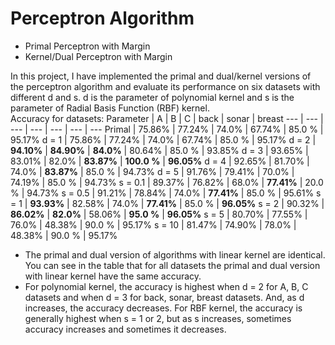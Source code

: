 # Perceptron Algorithm
- Primal Perceptron with Margin
- Kernel/Dual Perceptron with Margin

In this project, I have implemented the primal and dual/kernel versions of the perceptron algorithm and evaluate its performance on six datasets with different d and s. d is the parameter of polynomial kernel and s is the parameter of Radial Basis Function (RBF) kernel.
<br>
Accuracy for datasets:
Parameter | A | B | C | back | sonar | breast
--- | --- | --- | --- | --- | --- | --- 
Primal | 75.86% | 77.24% | 74.0% | 67.74% | 85.0 % | 95.17%
d = 1 | 75.86% | 77.24% | 74.0% | 67.74% | 85.0 % | 95.17%
d = 2 | **94.10%** | **84.90%** | **84.0%** | 80.64% | 85.0 % | 93.85%
d = 3 | 93.65% | 83.01% | 82.0% | **83.87%** | **100.0 %** | **96.05%**
d = 4 | 92.65% | 81.70% | 74.0% | **83.87%** | 85.0 % | 94.73%
d = 5 | 91.76% | 79.41% | 70.0% | 74.19% | 85.0 % | 94.73%
s = 0.1 | 89.37% | 76.82% | 68.0% | **77.41%** | 20.0 % | 94.73%
s = 0.5 | 91.21% | 78.84% | 74.0% | **77.41%** | 85.0 % | 95.61%
s = 1 | **93.93%** | 82.58% | 74.0% | **77.41%** | 85.0 % | **96.05%**
s = 2 | 90.32% | **86.02%** | **82.0%** | 58.06% | **95.0 %** | **96.05%**
s = 5 | 80.70% | 77.55% | 76.0% | 48.38% | 90.0 % | 95.17%
s = 10 | 81.47% | 74.90% | 78.0% | 48.38% | 90.0 % | 95.17%
<br>
- The primal and dual version of algorithms with linear kernel are identical. You can see in the table that for all datasets the primal and dual version with linear kernel have the same accuracy.
- For polynomial kernel, the accuracy is highest when d = 2 for A, B, C datasets and when d = 3 for back, sonar, breast datasets. And, as d increases, the accuracy decreases. For RBF kernel, the accuracy is generally highest when s = 1 or 2, but as s increases, sometimes accuracy increases and sometimes it decreases.